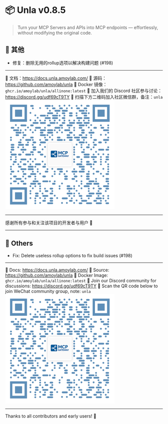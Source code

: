 # 📦 Unla v0.8.5

> Turn your MCP Servers and APIs into MCP endpoints — effortlessly, without modifying the original code.

## 🔧 其他

- 修复：删除无用的rollup选项以解决构建问题 (#198)

---

📘 文档：https://docs.unla.amoylab.com/
🐙 源码：https://github.com/amoylab/unla
🐳 Docker 镜像：`ghcr.io/amoylab/unla/allinone:latest`
💬 加入我们的 Discord 社区参与讨论：https://discord.gg/udf69cT9TY
🔗 扫描下方二维码加入社区微信群，备注：`unla`
<img src="https://github.com/amoylab/unla/blob/main/web/public/wechat-qrcode.png" alt="微信群二维码" width="350" height="350" />

---

感谢所有参与和关注该项目的开发者与用户 💖

---

## 🔧 Others

- Fix: Delete useless rollup options to fix build issues (#198)

---

📘 Docs: https://docs.unla.amoylab.com/
🐙 Source: https://github.com/amoylab/unla
🐳 Docker Image: `ghcr.io/amoylab/unla/allinone:latest`
💬 Join our Discord community for discussions: https://discord.gg/udf69cT9TY
🔗 Scan the QR code below to join WeChat community group, note: `unla`
<img src="https://github.com/amoylab/unla/blob/main/web/public/wechat-qrcode.png" alt="WeChat QR Code" width="350" height="350" />

---

Thanks to all contributors and early users! 💖